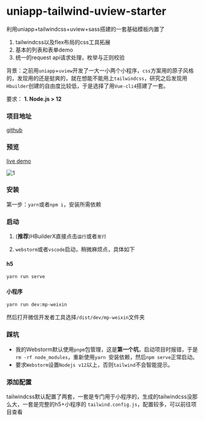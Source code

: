 # uniapp-tailwind-uview-starter
利用uniapp+tailwindcss+uview+sass搭建的一套基础模板内置了

1. tailwindcss以及flex布局的css工具拓展
2. 基本的列表和表单demo
3. 统一的request api请求处理，枚举与正则校验


背景：之前用`uniapp`+`uview`开发了一大一小两个小程序，`css`方案用的原子风格的，发现用的还是挺爽的，就在想能不能用上`tailwindcss`，研究之后发现用`Hbuilder`创建的自由度比较低，于是选择了用`Vue-cli4`搭建了一套。

要求：
**1. Node.js > 12**

### 项目地址
[github](https://github.com/xlzy520/uniapp-tailwind-uview-starter)

### 预览
[live demo](https://xlzy520.cn/uniapp-tailwind-uview-starter)


![1](https://img-cdn-aliyun.dcloud.net.cn/stream/plugin_screens/a4a29f30-9533-11eb-b534-33a539a2c06f_0.png?v=1617533933)

### 安装
第一步：` yarn `或者`npm i`，安装所需依赖

### 启动
1. (**推荐**)HBuilderX直接点击`运行`或者`发行`
   
2. `webstorm`或者`vscode`启动，稍微麻烦点，具体如下
#### h5
```bash
yarn run serve
```
#### 小程序
```bash
yarn run dev:mp-weixin
```
然后打开微信开发者工具选择`/dist/dev/mp-weixin`文件夹


### 踩坑
- 我的Webstorm默认使用`pnpm`包管理，这是**第一个坑**，启动项目时报错，于是`rm -rf node_modules`，重新使用`yarn `安装依赖，然后`npm serve`正常启动。
- 要求`Webstorm`设置`Nodejs v12`以上，否则`tailwind`不会智能提示。


### 添加配置

tailwindcss默认配置了两套，一套是专门用于小程序的，生成的tailwindcss没那么大，一套是完整的h5+小程序的
`tailwind.config.js`，配置较多，可以前往项目查看

